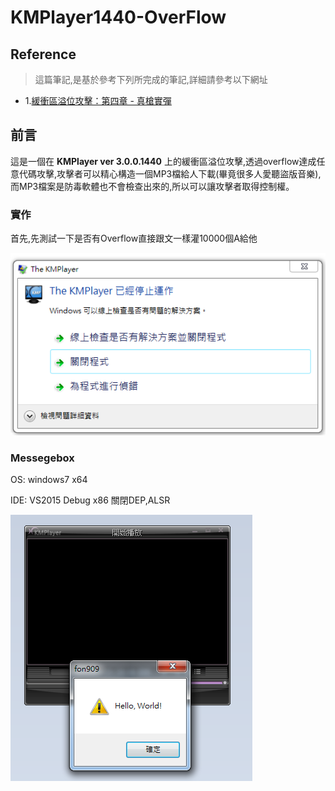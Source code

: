 # KMPlayer1440-OverFlow

## Reference

> 這篇筆記,是基於參考下列所完成的筆記,詳細請參考以下網址
+ 1.<a href="http://securityalley.blogspot.tw/2014/09/blog-post.html">緩衝區溢位攻擊：第四章 - 真槍實彈</a>

## 前言

這是一個在 **KMPlayer ver 3.0.0.1440** 上的緩衝區溢位攻擊,透過overflow達成任意代碼攻擊,攻擊者可以精心構造一個MP3檔給人下載(畢竟很多人愛聽盜版音樂),而MP3檔案是防毒軟體也不會檢查出來的,所以可以讓攻擊者取得控制權。

### 實作

首先,先測試一下是否有Overflow直接跟文一樣灌10000個A給他

![kmp10000A](https://github.com/qqgnoe466263/shellcode/blob/master/KMPlayer1440-Attack/pic/kmp10000A.png)


### Messegebox

OS: windows7 x64 

IDE: VS2015 Debug x86 關閉DEP,ALSR


![messagebox](https://github.com/qqgnoe466263/shellcode/blob/master/KMPlayer1440-Attack/pic/message.png)
